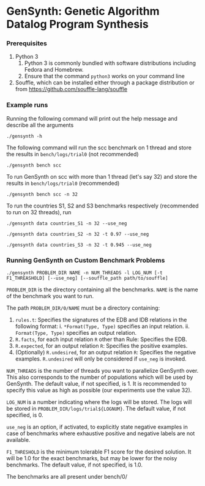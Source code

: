 # GenSynth: Genetic Algorithm Datalog Program Synthesis

### Prerequisites

1. Python 3
   1. Python 3 is commonly bundled with software distributions including Fedora and Homebrew.
   2. Ensure that the command `python3` works on your command line
2. Souffle, which can be installed either through a package distribution or from https://github.com/souffle-lang/souffle

### Example runs

Running the following command will print out the help message and describe all the arguments
```
./gensynth -h
```

The following command will run the scc benchmark on 1 thread and store the results in `bench/logs/trial0` (not recommended)
```
./gensynth bench scc
```

To run GenSynth on scc with more than 1 thread (let's say 32) and store the results in `bench/logs/trial0` (recommended)
```
./gensynth bench scc -n 32
```

To run the countries S1, S2 and S3 benchmarks respectively (recommended to run on 32 threads), run
```
./gensynth data countries_S1 -n 32 --use_neg
```
```
./gensynth data countries_S2 -n 32 -t 0.97 --use_neg
```
```
./gensynth data countries_S3 -n 32 -t 0.945 --use_neg
```

### Running GenSynth on Custom Benchmark Problems

```
./gensynth PROBLEM_DIR NAME -n NUM_THREADS -l LOG_NUM [-t F1_THREASHOLD] [--use_neg] [--souffle_path path/to/souffle]
```

`PROBLEM_DIR` is the directory containing all the benchmarks.
`NAME` is the name of the benchmark you want to run.

The path `PROBLEM_DIR/0/NAME` must be a directory containing:
1. `rules.t`: Specifies the signatures of the EDB and IDB relations in the following format:
    i. `*Format(Type, Type)` specifies an input relation.
    ii. `Format(Type, Type)` specifies an output relation.
2. `R.facts`, for each input relation `R` other than Rule: Specifies the EDB.
3. `R.expected`, for an output relation `R`: Specifies the positive examples.
4. (Optionally) `R.undesired`, for an output relation `R`: Specifies the negative examples. `R.undesired` will only be considered if `use_neg` is invoked.

`NUM_THREADS` is the number of threads you want to parallelize GenSynth over. This also corresponds to the number of populations which will be used by GenSynth. The default value, if not specified, is 1. It is recommended to specify this value as high as possible (our experiments use the value 32).

`LOG_NUM` is a number indicating where the logs will be stored. The logs will be stored in `PROBLEM_DIR/logs/trial${LOGNUM}`. The default value, if not specified, is 0.

`use_neg` is an option, if activated, to explicitly state negative examples in case of benchmarks where exhaustive
positive and negative labels are not available.

`F1_THRESHOLD` is the minimum tolerable F1 score for the desired solution. It will be 1.0 for the exact benchmarks, but may be lower for the noisy benchmarks. The default value, if not specified, is 1.0.

The benchmarks are all present under bench/0/
